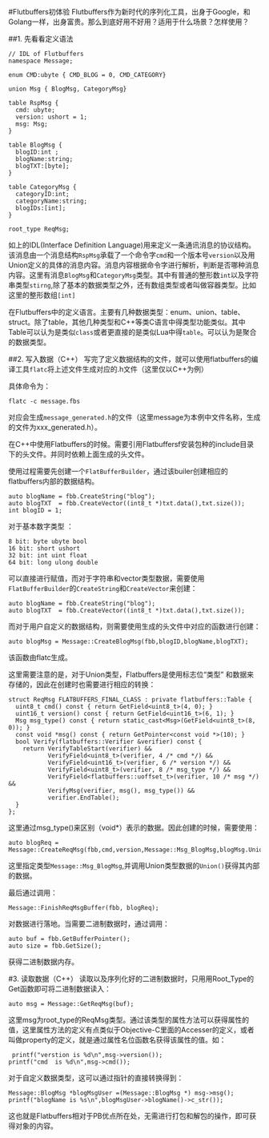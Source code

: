 #Flutbuffers初体验
Flutbuffers作为新时代的序列化工具，出身于Google，和Golang一样，出身富贵。那么到底好用不好用？适用于什么场景？怎样使用？

##1. 先看看定义语法

	// IDL of Flutbuffers
	namespace Message;
	
	enum CMD:ubyte { CMD_BLOG = 0, CMD_CATEGORY}
	
	union Msg { BlogMsg, CategoryMsg}
	
	table RspMsg {
	  cmd: ubyte;
	  version: ushort = 1;
	  msg: Msg;
	}
	
	table BlogMsg {
	  blogID:int ;
	  blogName:string;
	  blogTXT:[byte];
	}
	
	table CategoryMsg {
	  categoryID:int;
	  categoryName:string;
	  blogIDs:[int];
	}
	
	root_type ReqMsg;
	
如上的IDL(Interface Definition Language)用来定义一条通讯消息的协议结构。该消息由一个消息结构`RspMsg`承载了一个命令字`cmd`和一个版本号`version`以及用Union定义的具体的消息内容。消息内容根据命令字进行解析，判断是否哪种消息内容。这里有消息`BlogMsg`和`CategoryMsg`类型。其中有普通的整形数`int`以及字符串类型`stirng`,除了基本的数据类型之外，还有数组类型或者叫做容器类型。比如这里的整形数组`[int]`

在Flutbuffers中的定义语言。主要有几种数据类型：enum、union、table、struct。除了table，其他几种类型和C++等类C语言中得类型功能类似。其中Table可以认为是类似`class`或者更直接的是类似Lua中得`table`。可以认为是聚合的数据类型。

##2. 写入数据（C++）
写完了定义数据结构的文件，就可以使用flatbuffers的编译工具`flatc`将上述文件生成对应的.h文件（这里仅以C++为例）

具体命令为：

	flatc -c message.fbs
	
对应会生成`message_generated.h`的文件（这里message为本例中文件名称，生成的文件为xxx_generated.h）。

在C++中使用Flatbuffers的时候。需要引用Flatbuffersf安装包种的include目录下的头文件。并同时依赖上面生成的头文件。

使用过程需要先创建一个`FlatBufferBuilder`，通过该builer创建相应的flatbuffers内部的数据结构。

    auto blogName = fbb.CreateString("blog");
    auto blogTXT  = fbb.CreateVector((int8_t *)txt.data(),txt.size());
    int blogID = 1;
   
对于基本数字类型 ：

	8 bit: byte ubyte bool
	16 bit: short ushort
	32 bit: int uint float
	64 bit: long ulong double
	
可以直接进行赋值，而对于字符串和vector类型数据，需要使用`FlatBufferBuilder`的`CreateString`和`CreateVector`来创建：

    auto blogName = fbb.CreateString("blog");
    auto blogTXT  = fbb.CreateVector((int8_t *)txt.data(),txt.size());
    
而对于用户自定义的数据结构，则需要使用生成的头文件中对应的函数进行创建：

    auto blogMsg = Message::CreateBlogMsg(fbb,blogID,blogName,blogTXT);
    
该函数由flatc生成。

这里需要注意的是，对于Union类型，Flatbuffers是使用标志位“类型” 和数据来存储的，因此在创建时也需要进行相应的转换：

	struct ReqMsg FLATBUFFERS_FINAL_CLASS : private flatbuffers::Table {
	  uint8_t cmd() const { return GetField<uint8_t>(4, 0); }
	  uint16_t version() const { return GetField<uint16_t>(6, 1); }
	  Msg msg_type() const { return static_cast<Msg>(GetField<uint8_t>(8, 0)); }
	  const void *msg() const { return GetPointer<const void *>(10); }
	  bool Verify(flatbuffers::Verifier &verifier) const {
	    return VerifyTableStart(verifier) &&
	           VerifyField<uint8_t>(verifier, 4 /* cmd */) &&
	           VerifyField<uint16_t>(verifier, 6 /* version */) &&
	           VerifyField<uint8_t>(verifier, 8 /* msg_type */) &&
	           VerifyField<flatbuffers::uoffset_t>(verifier, 10 /* msg */) &&
	           VerifyMsg(verifier, msg(), msg_type()) &&
	           verifier.EndTable();
	  }
	};
	
这里通过msg_type()来区别（void*）表示的数据。因此创建的时候，需要使用：

	auto blogReq = Message::CreateReqMsg(fbb,cmd,version,Message::Msg_BlogMsg,blogMsg.Union());
这里指定类型`Message::Msg_BlogMsg`,并调用Union类型数据的`Union()`获得其内部的数据。

最后通过调用：

	Message::FinishReqMsgBuffer(fbb, blogReq);
	
对数据进行落地。当需要二进制数据时，通过调用：

    auto buf = fbb.GetBufferPointer();
    auto size = fbb.GetSize();
获得二进制数据内存。


#3. 读取数据（C++）
读取以及序列化好的二进制数据时，只用用Root_Type的Get函数即可将二进制数据读入：

	auto msg = Message::GetReqMsg(buf);

这里msg为root_type的ReqMsg类型。通过该类型的属性方法可以获得属性的值，这里属性方法的定义有点类似于Objective-C里面的Accesser的定义，或者叫做property的定义，就是通过属性名位函数名获得该属性的值。如：

	 printf("verstion is %d\n",msg->version());
    printf("cmd  is %d\n",msg->cmd());
    
对于自定义数据类型，这可以通过指针的直接转换得到：

	Message::BlogMsg *blogMsgUser =(Message::BlogMsg *) msg->msg();	
	printf("blogName is %s\n",blogMsgUser->blogName()->c_str());
	
这也就是Flatbuffers相对于PB优点所在处，无需进行打包和解包的操作，即可获得对象的内容。
